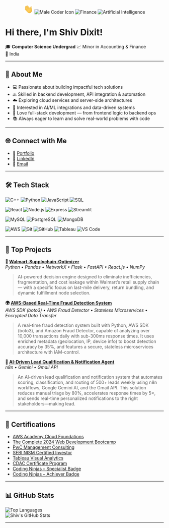 <p align="center">
  <!-- Waving hand -->
  <img src="https://raw.githubusercontent.com/ABSphreak/ABSphreak/master/gifs/Hi.gif" width="30" />

  <!-- Computer Science Icon (Animated Brain Circuit) -->
<img src="https://img.icons8.com/?size=100&id=uSB5F3NP2id2&format=png&color=000000" width="45" title="Male Coder Icon" />





  <!-- Finance Icon (Animated chart growing) -->
  <img src="https://cdn-icons-png.flaticon.com/512/3898/3898089.png" width="45" title="Finance" />

  <!-- AI Icon (Optional addition for CS interest) -->
  <img src="https://cdn-icons-png.flaticon.com/512/4380/4380498.png" width="45" title="Artificial Intelligence" />
</p>


#  Hi there, I'm Shiv Dixit!

🎓 **Computer Science Undergrad** 
📈 Minor in Accounting & Finance  
📍 India  

---

## 🚀 About Me

- 💻 Passionate about building impactful tech solutions  
- 🔙 Skilled in backend development, API integration & automation  
- ☁️ Exploring cloud services and server-side architectures  
- 🤖 Interested in AI/ML integrations and data-driven systems  
- 🔄 Love full-stack development — from frontend logic to backend ops  
- 📚 Always eager to learn and solve real-world problems with code  

---

## 🌐 Connect with Me

- 🔗 [Portfolio](https://shivdixit.netlify.app/)
- 💼 [LinkedIn](https://www.linkedin.com/in/shiv-dixit-75338924a/)
- 📧 [Email](mailto:dshiv1213@gmail.com)

---

## 🛠️ Tech Stack

![C++](https://img.shields.io/badge/C++-00599C?style=flat&logo=c%2B%2B&logoColor=white)
![Python](https://img.shields.io/badge/Python-3776AB?style=flat&logo=python&logoColor=white)
![JavaScript](https://img.shields.io/badge/JavaScript-F7DF1E?style=flat&logo=javascript&logoColor=black)
![SQL](https://img.shields.io/badge/SQL-4479A1?style=flat&logo=postgresql&logoColor=white)

![React](https://img.shields.io/badge/React-20232A?style=flat&logo=react&logoColor=61DAFB)
![Node.js](https://img.shields.io/badge/Node.js-339933?style=flat&logo=nodedotjs&logoColor=white)
![Express](https://img.shields.io/badge/Express-000000?style=flat&logo=express&logoColor=white)
![Streamlit](https://img.shields.io/badge/Streamlit-FF4B4B?style=flat&logo=streamlit&logoColor=white)

![MySQL](https://img.shields.io/badge/MySQL-4479A1?style=flat&logo=mysql&logoColor=white)
![PostgreSQL](https://img.shields.io/badge/PostgreSQL-336791?style=flat&logo=postgresql&logoColor=white)
![MongoDB](https://img.shields.io/badge/MongoDB-47A248?style=flat&logo=mongodb&logoColor=white)

![AWS](https://img.shields.io/badge/AWS-232F3E?style=flat&logo=amazon-aws&logoColor=white)
![Git](https://img.shields.io/badge/Git-F05032?style=flat&logo=git&logoColor=white)
![GitHub](https://img.shields.io/badge/GitHub-181717?style=flat&logo=github&logoColor=white)
![Tableau](https://img.shields.io/badge/Tableau-E97627?style=flat&logo=tableau&logoColor=white)
![VS Code](https://img.shields.io/badge/VSCode-007ACC?style=flat&logo=visual-studio-code&logoColor=white)

---

## 📌 Top Projects

**🧠 [Walmart-Supplychain-Optimizer](https://github.com/dshiv15/walmart-supplychain-optimizer)**  
*Python • Pandas • NetworkX • Flask • FastAPI • React.js • NumPy*  
> AI-powered decision engine designed to eliminate inefficiencies, fragmentation, and cost leakage within Walmart’s retail supply chain — with a specific focus on last-mile delivery, return bundling, and dynamic fulfillment node selection.

**🌍 [AWS-Based Real-Time Fraud Detection System](https://github.com/dshiv15/AWS-Based-Real-Time-Fraud-Detection-System)**  
*AWS SDK (boto3) • AWS Fraud Detector • Stateless Microservices • Encrypted Data Transfer*  
> A real-time fraud detection system built with Python, AWS SDK (boto3), and Amazon Fraud Detector, capable of analyzing over 10,000 transactions daily with sub-300ms response times. It uses enriched metadata (geolocation, IP, device info) to boost detection accuracy by 35%, and features a secure, stateless microservices architecture with IAM-control.

**🤖 [AI-Driven Lead Qualification & Notification Agent](https://github.com/dshiv15/AI-Driven-Lead-Qualification-Notification-Agent)**  
*n8n • Gemini • Gmail API*  
> An AI-driven lead qualification and notification system that automates scoring, classification, and routing of 500+ leads weekly using n8n workflows, Google Gemini AI, and the Gmail API. This solution reduces manual triage by 80%, accelerates response times by 5×, and sends real-time personalized notifications to the right stakeholders—making lead.

---

## 📜 Certifications

- [AWS Academy Cloud Foundations](https://github.com/dshiv15/Certificates/blob/main/AWS_Academy_Graduate___AWS_Academy_Cloud_Foundations_Badge20250107-27-a3n99f.pdf)
- [The Complete 2024 Web Development Bootcamp](https://github.com/dshiv15/Certificates/blob/main/Web_Dev_Certificate.pdf)
- [PwC Management Consulting](https://github.com/dshiv15/Certificates/blob/main/PWC_Management_Consulting.pdf)
- [SEBI NISM Certified Investor](https://github.com/dshiv15/Certificates/blob/main/SEBI-Investor-Certificate.pdf)
- [Tableau Visual Analytics](https://github.com/dshiv15/Certificates/blob/main/Tableau_Visual_Analytics.pdf)
- [CDAC Certificate Program](https://github.com/dshiv15/Certificates/blob/main/CDAC_Certificate.pdf)
- [Coding Ninjas – Specialist Badge](https://github.com/dshiv15/Certificates/blob/main/CodingNinjas_Specialist_Badge.pdf)
- [Coding Ninjas – Achiever Badge](https://github.com/dshiv15/Certificates/blob/main/CodingNinjas_Achiever_Badge.pdf)

---

## 📊 GitHub Stats

![Top Languages](https://github-readme-stats.vercel.app/api/top-langs/?username=dshiv15&layout=compact&theme=radical)  
![Shiv's GitHub Stats](https://github-readme-stats.vercel.app/api?username=dshiv15&show_icons=true&theme=radical&count_private=true&hide=stars)

---
